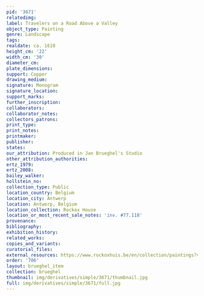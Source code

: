 ```yaml
---
pid: '3671'
relatedimg: 
label: Travelers on a Road Above a Valley
object_type: Painting
genre: Landscape
tags: 
realdate: ca. 1610
height_cm: '22'
width_cm: '30'
diameter_cm: 
plate_dimensions: 
support: Copper
drawing_medium: 
signature: Monogram
signature_location: 
support_marks: 
further_inscription: 
collaborators: 
collaborator_notes: 
collectors_patrons: 
print_type: 
print_notes: 
printmaker: 
publisher: 
states: 
our_attribution: Produced in Jan Brueghel's Studio
other_attribution_authorities: 
ertz_1979: 
ertz_2008: 
bailey_walker: 
hollstein_no: 
collection_type: Public
location_country: Belgium
location_city: Antwerp
location: Antwerp, Belgium
location_collection: Rockox House
location_or_most_recent_sale_notes: 'inv. #77.118'
provenance: 
bibliography: 
exhibition_history: 
related_works: 
copies_and_variants: 
curatorial_files: 
external_resources: https://www.rockoxhuis.be/en/collection/paintings?view=item&cat_id=4&pagenr=6&colItemId=180
order: '706'
layout: brueghel_item
collection: brueghel
thumbnail: img/derivatives/simple/3671/thumbnail.jpg
full: img/derivatives/simple/3671/full.jpg
---
```

